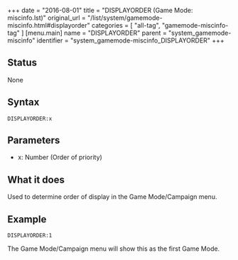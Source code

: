 +++
date = "2016-08-01"
title = "DISPLAYORDER (Game Mode: miscinfo.lst)"
original_url = "/list/system/gamemode-miscinfo.html#displayorder"
categories = [ "all-tag", "gamemode-miscinfo-tag" ]
[menu.main]
    name = "DISPLAYORDER"
    parent = "system_gamemode-miscinfo"
    identifier = "system_gamemode-miscinfo_DISPLAYORDER"
+++

## Status

None

## Syntax

`DISPLAYORDER:x`

## Parameters

-   x: Number (Order of priority)



What it does
------------

Used to determine order of display in the Game Mode/Campaign menu.

Example
-------

`DISPLAYORDER:1`

The Game Mode/Campaign menu will show this as the first Game Mode.

